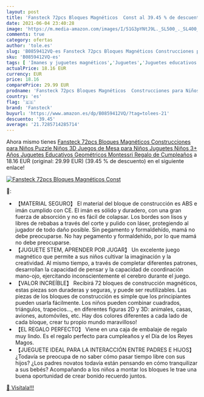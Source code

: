 ```yaml
---
layout: post
title: 'Fansteck 72pcs Bloques Magnéticos  Const al 39.45 % de descuento'
date: 2021-06-04 23:40:28
image: 'https://m.media-amazon.com/images/I/51G3pYNtJ9L._SL500_._SL400_.jpg'
comments: true
category: ofertas
author: 'tole.es'
slug: 'B0859412VQ-es Fansteck 72pcs Bloques Magnéticos Construcciones para...'
sku: 'B0859412VQ-es'
tags: [ 'Imanes y juguetes magnéticos','Juguetes','Juguetes educativos','Juguetes magnéticos','Juguetes y juegos','fansteck','juguetes','puzzle', ]
actualPrice: 18.16 EUR
currency: EUR
price: 18.16
comparePrice: 29.99 EUR
prodname: 'Fansteck 72pcs Bloques Magnéticos  Construcciones para Niños  Puzzle Niños 3D  Juegos de Mesa para Niños  Juguetes Niños 3+ Años Juguetes Educativos Geométricos Montessri Regalo de Cumpleaños'
country: 'es'
flag: '🇪🇸'
brand: 'Fansteck'
buyurl: 'https://www.amazon.es/dp/B0859412VQ/?tag=tolees-21'
descuento: '39.45'
average: '21.7285714285714'
---
```


Ahora mismo tienes [Fansteck 72pcs Bloques Magnéticos  Construcciones para Niños  Puzzle Niños 3D  Juegos de Mesa para Niños  Juguetes Niños 3+ Años Juguetes Educativos Geométricos Montessri Regalo de Cumpleaños](https://www.amazon.es/dp/B0859412VQ/?tag=tolees-21) a 18.16 EUR (original: 29.99 EUR) (39.45 %  de descuento) en el siguiente enlace!

[![Fansteck 72pcs Bloques Magnéticos  Const](https://m.media-amazon.com/images/I/51G3pYNtJ9L._SL500_._SL400_.jpg)](https://www.amazon.es/dp/B0859412VQ/?tag=tolees-21)

🔎:

- 【MATERIAL SEGURO】 El material del bloque de construcción es ABS e imán cumplido con CE. El imán es sólido y duradero, con una gran fuerza de absorción y no es fácil de colapsar. Los bordes son lisos y libres de rebabas a través del corte y pulido con láser, protegiendo al jugador de todo daño posible. Sin pegamento y formaldehído, mamá no debe preocuparse. No hay pegamento y formaldehído, por lo que mamá no debe preocuparse.
- 【JUGUETE STEM, APRENDER POR JUGAR】 Un excelente juego magnético que permite a sus niños cultivar la imaginación y la creatividad. Al mismo tiempo, a través de completar diferentes patrones, desarrollan la capacidad de pensar y la capacidad de coordinación mano-ojo, ejercitando inconscientemente el cerebro durante el juego.
- 【VALOR INCREÍBLE】 Recibirá 72 bloques de construcción magnéticos, estas piezas son duraderas y seguras, y puede ser reutilizables. Las piezas de los bloques de construcción es simple que los principiantes pueden usarla fácilmente. Los niños pueden combinar cuadrados, triángulos, trapecios..., en diferentes figuras 2D y 3D: animales, casas, aviones, automóviles, etc. Hay dos colores diferentes a cada lado de cada bloque, crear tu propio mundo maravilloso!
- 【EL REGALO PERFECTO】 Viene en una caja de embalaje de regalo muy lindo. Es el regalo perfecto para cumpleaños y el Día de los Reyes Magos.
- 【JUEGUETE IDEAL PARA LA INTERACCIÓN ENTRE PADRES E HIJOS】¿Todavía se preocupa de no saber cómo pasar tiempo libre con sus hijos? ¿Los padres novatos todavía están pensando en cómo tranquilizar a sus bebés? Acompañando a los niños a montar los bloques le trae una buena oportunidad de crear bonido recuerdo juntos.

[🛒 Visítala!!!](https://www.amazon.es/dp/B0859412VQ/?tag=tolees-21)
